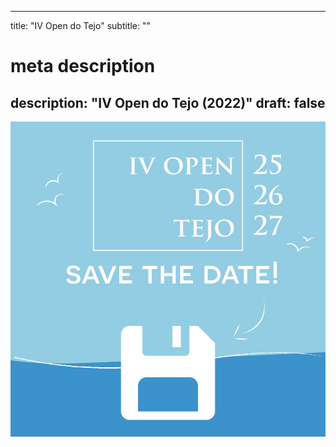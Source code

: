  ---
title: "IV Open do Tejo"
subtitle: ""
# meta description
description: "IV Open do Tejo (2022)"
draft: false
---

![date](/images/ivopentejo/date.png)

